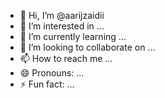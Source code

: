 - 👋 Hi, I’m @aarijzaidii
- 👀 I’m interested in ...
- 🌱 I’m currently learning ...
- 💞️ I’m looking to collaborate on ...
- 📫 How to reach me ...
- 😄 Pronouns: ...
- ⚡ Fun fact: ...

<!---
aarijzaidii/aarijzaidii is a ✨ special ✨ repository because its `README.md` (this file) appears on your GitHub profile.
You can click the Preview link to take a look at your changes.
--->
